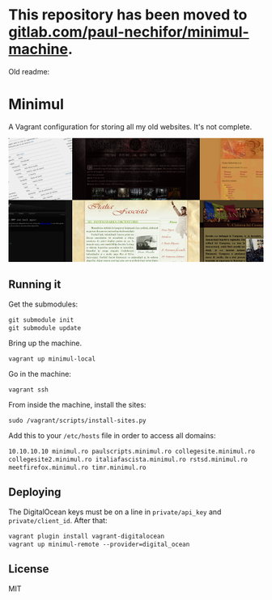 # This repository has been moved to [gitlab.com/paul-nechifor/minimul-machine](http://gitlab.com/paul-nechifor/minimul-machine).

Old readme:

# Minimul

A Vagrant configuration for storing all my old websites. It's not complete.

![cover image](screenshot.png)

## Running it

Get the submodules:

    git submodule init
    git submodule update

Bring up the machine.

    vagrant up minimul-local

Go in the machine:

    vagrant ssh

From inside the machine, install the sites:

    sudo /vagrant/scripts/install-sites.py

Add this to your `/etc/hosts` file in order to access all domains:

    10.10.10.10 minimul.ro paulscripts.minimul.ro collegesite.minimul.ro collegesite2.minimul.ro italiafascista.minimul.ro rstsd.minimul.ro meetfirefox.minimul.ro timr.minimul.ro

## Deploying

The DigitalOcean keys must be on a line in `private/api_key` and
`private/client_id`. After that:

    vagrant plugin install vagrant-digitalocean
    vagrant up minimul-remote --provider=digital_ocean

## License

MIT
